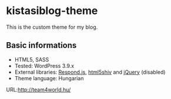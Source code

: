 kistasiblog-theme
=================

This is the custom theme for my blog.

## Basic informations
* HTML5, SASS
* Tested: WordPress 3.9.x
* External libraries: [Respond.js](https://github.com/scottjehl/Respond), [html5shiv](https://code.google.com/p/html5shiv/) and [jQuery](http://jquery.com/) (disabled)
* Theme language: Hungarian

URL:<http://team4world.hu/>
